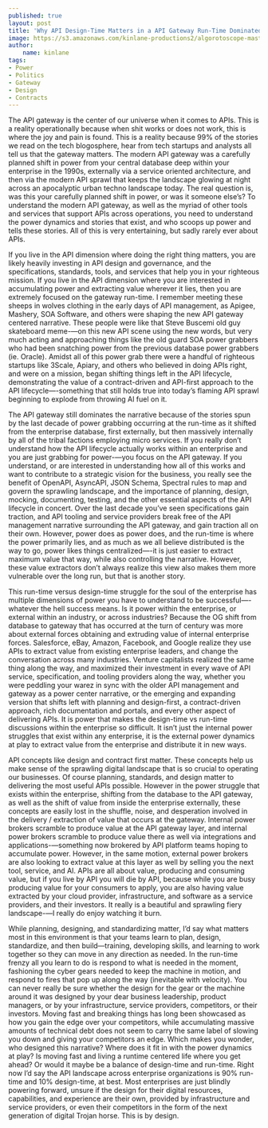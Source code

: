 ```yaml
---
published: true
layout: post
title: 'Why API Design-Time Matters in a API Gateway Run-Time Dominated Reality'
image: https://s3.amazonaws.com/kinlane-productions2/algorotoscope-master/aws-s3-square-file-00-00-35-50-los-angeles-square.jpg
author:
    name: kinlane
tags:
- Power
- Politics
- Gateway
- Design
- Contracts
---
```

The API gateway is the center of our universe when it comes to APIs. This is a reality operationally because when shit works or does not work, this is where the joy and pain is found. This is a reality because 99% of the stories we read on the tech blogosphere, hear from tech startups and analysts all tell us that the gateway matters. The modern API gateway was a carefully planned shift in power from your central database deep within your enterprise in the 1990s, externally via a service oriented architecture, and then via the modern API sprawl that keeps the landscape glowing at night across an apocalyptic urban techno landscape today. The real question is, was this your carefully planned shift in power, or was it someone else’s? To understand the modern API gateway, as well as the myriad of other tools and services that support APIs across operations, you need to understand the power dynamics and stories that exist, and who scoops up power and tells these stories. All of this is very entertaining, but sadly rarely ever about APIs.

If you live in the API dimension where doing the right thing matters, you are likely heavily investing in API design and governance, and the specifications, standards, tools, and services that help you in your righteous mission. If you live in the API dimension where you are interested in accumulating power and extracting value wherever it lies, then you are extremely focused on the gateway run-time. I remember meeting these sheeps in wolves clothing in the early days of API management, as Apigee, Mashery, SOA Software, and others were shaping the new API gateway centered narrative. These people were like that Steve Buscemi old guy skateboard meme-—on this new API scene using the new words, but very much acting and approaching things like the old guard SOA power grabbers who had been snatching power from the previous database power grabbers (ie. Oracle). Amidst all of this power grab there were a handful of righteous startups like 3Scale, Apiary, and others who believed in doing APIs right, and were on a mission, began shifting things left in the API lifecycle, demonstrating the value of a contract-driven and API-first approach to the API lifecycle—-something that still holds true into today’s flaming API sprawl beginning to explode from throwing AI fuel on it.

The API gateway still dominates the narrative because of the stories spun by the last decade of power grabbing occurring at the run-time as it shifted from the enterprise database, first externally, but then massively internally by all of the tribal factions employing micro services. If you really don’t understand how the API lifecycle actually works within an enterprise and you are just grabbing for power-—you focus on the API gateway. If you understand, or are interested in understanding how all of this works and want to contribute to a strategic vision for the business, you really see the benefit of OpenAPI, AsyncAPI, JSON Schema, Spectral rules to map and govern the sprawling landscape, and the importance of planning, design, mocking, documenting, testing, and the  other essential aspects of the API lifecycle in concert. Over the last decade you’ve seen specifications gain traction, and API tooling and service providers break free of the API management narrative surrounding the API gateway, and gain traction all on their own. However, power does as power does, and the run-time is where the power primarily lies, and as much as we all believe distributed is the way to go, power likes things centralized—-it is just easier to extract maximum value that way, while also controlling the narrative. However, these value extractors don’t always realize this view also makes them more vulnerable over the long run, but that is another story.

This run-time versus design-time struggle for the soul of the enterprise has multiple dimensions of power you have to understand to be successful—-whatever the hell success means. Is it power within the enterprise, or external within an industry, or across industries? Because the OG shift from database to gateway that has occurred at the turn of century was more about external forces obtaining and extruding value of internal enterprise forces. Salesforce, eBay, Amazon, Facebook, and Google realize they use APIs to extract value from existing enterprise leaders, and change the conversation across many industries. Venture capitalists realized the same thing along the way, and maximized their investment in every wave of API service, specification, and tooling providers along the way, whether you were peddling your warez in sync with the older API management and gateway as a power center narrative, or the emerging and expanding version that shifts left with planning and design-first, a contract-driven approach, rich documentation and portals, and every other aspect of delivering APIs. It is power that makes the design-time vs run-time discussions within the enterprise so difficult. It isn’t just the internal power struggles that exist within any enterprise, it is the external power dynamics at play to extract value from the enterprise and distribute it in new ways.

API concepts like design and contract first matter. These concepts help us make sense of the sprawling digital landscape that is so crucial to operating our businesses. Of course planning, standards, and design matter to delivering the most useful APIs possible. However in the power struggle that exists within the enterprise, shifting from the database to the API gateway, as well as the shift of value from inside the enterprise externally, these concepts are easily lost in the shuffle, noise, and desperation involved in the delivery / extraction of value that occurs at the gateway. Internal power brokers scramble to produce value at the API gateway layer, and internal power brokers scramble to produce value there as well via integrations and applications-—something now brokered by API platform teams hoping to accumulate power. However, in the same motion, external power brokers are also looking to extract value at this layer as well by selling you the next tool, service, and AI. APIs are all about value, producing and consuming value, but if you live by API you will die by API, because while you are busy producing value for your consumers to apply, you are also having value extracted by your cloud provider, infrastructure, and software as a service providers, and their investors.  It really is a beautiful and sprawling fiery landscape-—I really do enjoy watching it burn.

While planning, designing, and standardizing matter, I’d say what matters most in this environment is that your teams learn to plan, design, standardize, and then build—training, developing skills, and learning to work together so they can move in any direction as needed. In the run-time frenzy all you learn to do is respond to what is needed in the moment, fashioning the cyber gears needed to keep the machine in motion, and respond to fires that pop up along the way (inevitable with velocity). You can never really be sure whether the design for the gear or the machine around it was designed by your dear business leadership, product managers, or by your infrastructure, service providers, competitors, or their investors. Moving fast and breaking things has long been showcased as how you gain the edge over your competitors, while accumulating massive amounts of technical debt does not seem to carry the same label of slowing you down and giving your competitors an edge. Which makes you wonder, who designed this narrative? Where does it fit in with the power dynamics at play? Is moving fast and living a runtime centered life where you get ahead? Or would it maybe be a balance of design-time and run-time. Right now I’d say the API landscape across enterprise organizations is 90% run-time and 10% design-time, at best. Most enterprises are just blindly powering forward, unsure if the design for their digital resources, capabilities, and experience are their own, provided by infrastructure and service providers, or even their competitors  in the form of the next generation of digital Trojan horse. This is by design.

